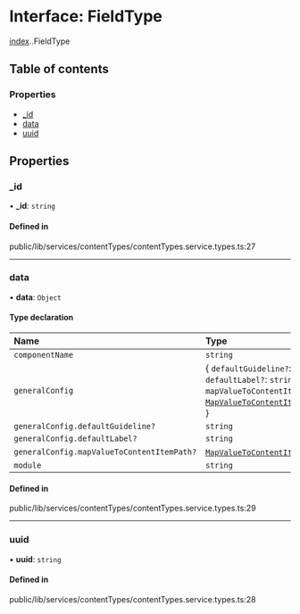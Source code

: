 # Interface: FieldType

[index](../wiki/index).[<internal>](../wiki/index.%3Cinternal%3E).FieldType

## Table of contents

### Properties

- [\_id](../wiki/index.%3Cinternal%3E.FieldType#_id)
- [data](../wiki/index.%3Cinternal%3E.FieldType#data)
- [uuid](../wiki/index.%3Cinternal%3E.FieldType#uuid)

## Properties

### \_id

• **\_id**: `string`

#### Defined in

public/lib/services/contentTypes/contentTypes.service.types.ts:27

___

### data

• **data**: `Object`

#### Type declaration

| Name | Type |
| :------ | :------ |
| `componentName` | `string` |
| `generalConfig` | { `defaultGuideline?`: `string` ; `defaultLabel?`: `string` ; `mapValueToContentItemPath?`: [`MapValueToContentItemPath`](../wiki/index.%3Cinternal%3E.MapValueToContentItemPath)[]  } |
| `generalConfig.defaultGuideline?` | `string` |
| `generalConfig.defaultLabel?` | `string` |
| `generalConfig.mapValueToContentItemPath?` | [`MapValueToContentItemPath`](../wiki/index.%3Cinternal%3E.MapValueToContentItemPath)[] |
| `module` | `string` |

#### Defined in

public/lib/services/contentTypes/contentTypes.service.types.ts:29

___

### uuid

• **uuid**: `string`

#### Defined in

public/lib/services/contentTypes/contentTypes.service.types.ts:28
